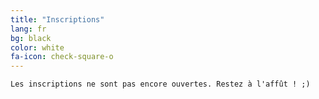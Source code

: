 ```yaml
---
title: "Inscriptions"
lang: fr
bg: black
color: white
fa-icon: check-square-o
---
```


    Les inscriptions ne sont pas encore ouvertes. Restez à l'affût ! ;)
